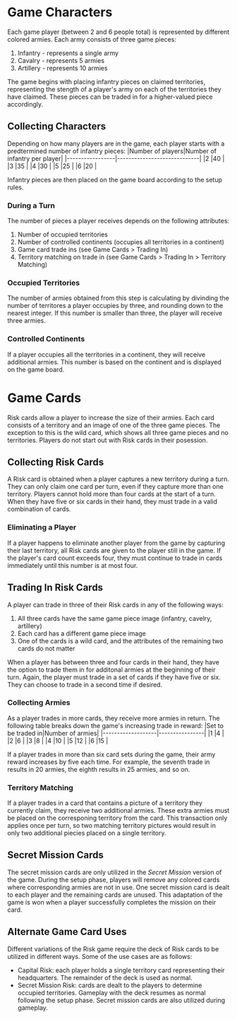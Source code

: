 # Game Characters
Each game player (between 2 and 6 people total) is represented by different colored armies. Each army consists of three game pieces:
1. Infantry - represents a single army
2. Cavalry - represents 5 armies
3. Artillery - represents 10 armies

The game begins with placing infantry pieces on claimed territories, representing the stength of a player's army on each of the territories they have claimed. These pieces can be traded in for a higher-valued piece accordingly.

## Collecting Characters
Depending on how many players are in the game, each player starts with a predtermined number of infantry pieces:
|Number of players|Number of infantry per player|
|-----------------|-----------------------------|
|2                |40                           |
|3                |35                           |
|4                |30                           |
|5                |25                           |
|6                |20                           |

Infantry pieces are then placed on the game board according to the setup rules.

### During a Turn
The number of pieces a player receives depends on the following attributes:
1. Number of occupied territories
2. Number of controlled continents (occupies all territories in a continent)
3. Game card trade ins (see Game Cards > Trading In)
4. Territory matching on trade in (see Game Cards > Trading In > Territory Matching)

### Occupied Territories
The number of armies obtained from this step is calculating by divinding the number of territores a player occupies by three, and rounding down to the nearest integer. If this number is smaller than three, the player will receive three armies.

### Controlled Continents
If a player occupies all the territories in a continent, they will receive additional armies. This number is based on the continent and is displayed on the game board.

# Game Cards
Risk cards allow a player to increase the size of their armies. Each card consists of a territory and an image of one of the three game pieces. The exception to this is the wild card, which shows all three game pieces and no territories. Players do not start out with Risk cards in their posession.

## Collecting Risk Cards
A Risk card is obtained when a player captures a new territory during a turn. They can only claim one card per turn, even if they capture more than one territory. Players cannot hold more than four cards at the start of a turn. When they have five or six cards in their hand, they must trade in a valid combination of cards.

### Eliminating a Player
If a player happens to eliminate another player from the game by capturing their last territory, all Risk cards are given to the player still in the game. If the player's card count exceeds four, they must continue to trade in cards immediately until this number is at most four.

## Trading In Risk Cards
A player can trade in three of their Risk cards in any of the following ways:
1. All three cards have the same game piece image (infantry, cavelry, artillery)
2. Each card has a different game piece image
3. One of the cards is a wild card, and the attributes of the remaining two cards do not matter

When a player has between three and four cards in their hand, they have the option to trade them in for additonal armies at the beginning of their turn. Again, the player must trade in a set of cards if they have five or six. They can choose to trade in a second time if desired.

### Collecting Armies
As a player trades in more cards, they receive more armies in return. The following table breaks down the game's increasing trade in reward:
|Set to be traded in|Number of armies|
|-------------------|----------------|
|1                  |4               |
|2                  |6               |
|3                  |8               |
|4                  |10              |
|5                  |12              |
|6                  |15              |

If a player trades in more than six card sets during the game, their army reward increases by five each time. For example, the seventh trade in results in 20 armies, the eighth results in 25 armies, and so on.

### Territory Matching
If a player trades in a card that contains a picture of a territory they currently claim, they receive two additional armies. These extra armies must be placed on the corresponing territory from the card. This transaction only applies once per turn, so two matching territory pictures would result in only two additional piecies placed on a single territory.

## Secret Mission Cards
The secret mission cards are only utilized in the *Secret Mission* version of the game. During the setup phase, players will remove any colored cards where corresponding armies are not in use. One secret mission card is dealt to each player and the remaining cards are unused. This adaptation of the game is won when a player successfully completes the mission on their card.

## Alternate Game Card Uses
Different variations of the Risk game require the deck of Risk cards to be utilized in different ways. Some of the use cases are as follows:
- Capital Risk: each player holds a single territory card representing their headquarters. The remainder of the deck is used as normal.
- Secret Mission Risk: cards are dealt to the players to determine occupied territories. Gameplay with the deck resumes as normal following the setup phase. Secret mission cards are also utilized during gameplay.
